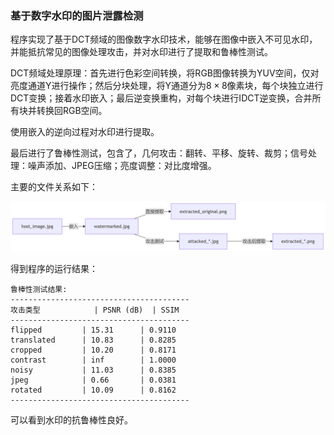 ### 基于数字水印的图片泄露检测

程序实现了基于DCT频域的图像数字水印技术，能够在图像中嵌入不可见水印，并能抵抗常见的图像处理攻击，并对水印进行了提取和鲁棒性测试。

DCT频域处理原理：首先进行色彩空间转换，将RGB图像转换为YUV空间，仅对亮度通道Y进行操作；然后分块处理，将Y通道分为$8×8$像素块，每个块独立进行DCT变换；接着水印嵌入；最后逆变换重构，对每个块进行IDCT逆变换，合并所有块并转换回RGB空间。

使用嵌入的逆向过程对水印进行提取。

最后进行了鲁棒性测试，包含了，几何攻击：翻转、平移、旋转、裁剪；信号处理：噪声添加、JPEG压缩；亮度调整：对比度增强。

主要的文件关系如下：

![alt text](deepseek_mermaid_20250815_0bb470.png)

得到程序的运行结果：
```
鲁棒性测试结果:
----------------------------------------
攻击类型            | PSNR (dB)  | SSIM  
----------------------------------------
flipped         | 15.31      | 0.9110
translated      | 10.83      | 0.8285
cropped         | 10.20      | 0.8171
contrast        | inf        | 1.0000
noisy           | 11.03      | 0.8385
jpeg            | 0.66       | 0.0381
rotated         | 10.09      | 0.8162
----------------------------------------
```

可以看到水印的抗鲁棒性良好。